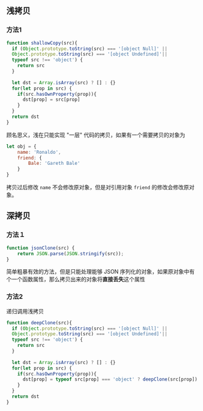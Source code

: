 ## 浅拷贝
### 方法1
```javascript
function shallowCopy(src){
  if (Object.prototype.toString(src) === '[object Null]' ||
  Object.prototype.toString(src) === '[object Undefined]'|| 
  typeof src !== 'object') {
    return src
  }
  
  let dst = Array.isArray(src) ? [] : {}
  for(let prop in src) {
    if(src.hasOwnProperty(prop)){
      dst[prop] = src[prop]
    }
  }
  return dst
}
```
顾名思义，浅在只能实现 "一层" 代码的拷贝，如果有一个需要拷贝的对象为
```javascript
let obj = {
	name: 'Ronaldo',
	friend: {
		Bale: 'Gareth Bale'
	}
}
```
拷贝过后修改 `name` 不会修改原对象，但是对引用对象 `friend` 的修改会修改原对象。

## 深拷贝

### 方法１ 

```javascript
function jsonClone(src) {
    return JSON.parse(JSON.stringify(src));
}
```

简单粗暴有效的方法，但是只能处理能够 JSON 序列化的对象，如果原对象中有个一个函数属性，那么拷贝出来的对象将**直接丢失**这个属性

### 方法2
递归调用浅拷贝

```javascript
function deepClone(src){
  if (Object.prototype.toString(src) === '[object Null]' ||
  Object.prototype.toString(src) === '[object Undefined]'|| 
  typeof src !== 'object') {
    return src
  }
  
  let dst = Array.isArray(src) ? [] : {}
  for(let prop in src) {
    if(src.hasOwnProperty(prop)){
      dst[prop] = typeof src[prop] === 'object' ? deepClone(src[prop]) : src[prop]
    }
  }
  return dst
}
```